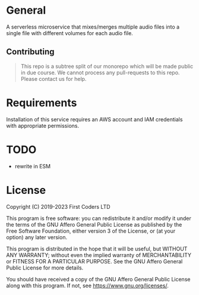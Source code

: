 # General

A serverless microservice that mixes/merges multiple audio files into a single file with different volumes for each audio file.

## Contributing

> This repo is a subtree split of our monorepo which will be made public in due course. We cannot process any pull-requests to this repo. Please contact us for help.

# Requirements

Installation of this service requires an AWS account and IAM credentials with appropriate permissions.

# TODO

- rewrite in ESM

# License

Copyright (C) 2019-2023 First Coders LTD

This program is free software: you can redistribute it and/or modify
it under the terms of the GNU Affero General Public License as
published by the Free Software Foundation, either version 3 of the
License, or (at your option) any later version.

This program is distributed in the hope that it will be useful,
but WITHOUT ANY WARRANTY; without even the implied warranty of
MERCHANTABILITY or FITNESS FOR A PARTICULAR PURPOSE. See the
GNU Affero General Public License for more details.

You should have received a copy of the GNU Affero General Public License
along with this program. If not, see <https://www.gnu.org/licenses/>.

